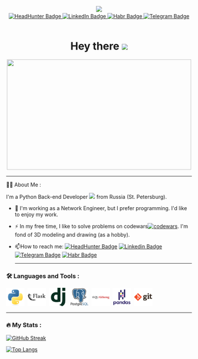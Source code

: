 <div id="header" align="center">
  <img src="https://media.giphy.com/media/KAq5w47R9rmTuvWOWa/giphy.gif" width="100"/>
</div>
<div id="badges" align="center"> 
   <a href="https://spb.hh.ru/resume/28cbd588ff024dfe250039ed1f444374383444">
    <img src="https://img.shields.io/badge/HeadHunter-red?style=for-the-badge&logo=HeadHunterH&logoColor=white" alt="HeadHunter Badge"/>
  </a> 
    <a href="https://www.linkedin.com/in/stanislav-porin/">
    <img src="https://img.shields.io/badge/LinkedIn-blue?style=for-the-badge&logo=linkedin&logoColor=white" alt="LinkedIn Badge"/>
  </a>
  <a href="https://career.habr.com/stanislavps">
    <img src="https://img.shields.io/badge/Habr-9cf?style=for-the-badge&logo=habr&logoColor=white" alt="Habr Badge"/>
  </a>
  <a href="https://t.me/StanislavPorin">
    <img src="https://img.shields.io/badge/Telegram-blue?style=for-the-badge&logo=telegram&logoColor=white" alt="Telegram Badge"/>
  </a>
</div>
</a>
<div id="header" align="center">
<img src="https://komarev.com/ghpvc/?username=stanislav-ps&style=flat-square&color=blue" alt="" />
</a>
<h1>
  Hey there
  <img src="https://media.giphy.com/media/hvRJCLFzcasrR4ia7z/giphy.gif" width="30"/>
</h1>
  <img src="https://media.giphy.com/media/dWesBcTLavkZuG35MI/giphy.gif" width="500" height="300"/>
</div>

---

:man_technologist: About Me :

I'm a Python Back-end Developer <img src="https://media.giphy.com/media/WUlplcMpOCEmTGBtBW/giphy.gif" width="40"> from Russia (St. Petersburg).
- 💼  I'm working as a Network Engineer, but I prefer programming. I'd like to enjoy my work.

- ⚡ In my free time, I like to solve problems on codewars[![codewars](https://www.codewars.com/users/stanislav-ps/badges/micro)](https://www.codewars.com/users/stanislav-ps).  I'm fond of 3D modeling and drawing (as a hobby). 

- 📫How to reach me: [![HeadHunter Badge](https://img.shields.io/badge/Stanislavps-red?style=for-the-badge&logo=HeadHunter&logoColor=white)](https://spb.hh.ru/resume/28cbd588ff024dfe250039ed1f444374383444) 
  [![Linkedin Badge](https://img.shields.io/badge/StanislavPS-blue?style=for-the-badge&logo=linkedin&logoColor=white)](https://www.linkedin.com/in/stanislav-porin/)
  [![Telegram Badge](https://img.shields.io/badge/StanislavPorin-blue?style=for-the-badge&logo=telegram&logoColor=white)](https://t.me/StanislavPorin)
  [![Habr Badge](https://img.shields.io/badge/Stanislavps-9cf?style=for-the-badge&logo=habr&logoColor=white)](https://career.habr.com/stanislavps)
  
  ---

### :hammer_and_wrench: Languages and Tools :
<div>
  <img src="https://github.com/devicons/devicon/blob/master/icons/python/python-original.svg" title="Python" alt="Python" width="50" height="50"/>&nbsp;
  <img src="https://github.com/devicons/devicon/blob/master/icons/flask/flask-original-wordmark.svg" title="Flask" alt="Flask" width="50" height="50"/>&nbsp;
  <img src="https://github.com/devicons/devicon/blob/master/icons/django/django-plain.svg" title="Django" alt="Django" width="50" height="50"/>&nbsp;
  <img src="https://github.com/devicons/devicon/blob/master/icons/postgresql/postgresql-original-wordmark.svg" title="Postgresql" alt="Postgresql" width="50" height="50"/>&nbsp;
  <img src="https://github.com/devicons/devicon/blob/master/icons/sqlalchemy/sqlalchemy-original-wordmark.svg" title="Sqlalchemy" alt="Sqlalchemy"  width="50" height="50"/>&nbsp;
  <img src="https://github.com/devicons/devicon/blob/master/icons/pandas/pandas-original-wordmark.svg" title="Pandas" alt="Pandas" width="50" height="50"/>&nbsp;
  <img src="https://github.com/devicons/devicon/blob/master/icons/git/git-original-wordmark.svg" title="Git" alt="Git" width="50" height="50"/>&nbsp;
  
---

### :fire: My Stats :
  [![GitHub Streak](http://github-readme-streak-stats.herokuapp.com?user=stanislav-ps&theme=dark&background=000000)](https://git.io/streak-stats)
  
  [![Top Langs](https://github-readme-stats.vercel.app/api/top-langs/?username=stanislav-ps&layout=compact&theme=vision-friendly-dark)](https://github.com/anuraghazra/github-readme-stats) 
